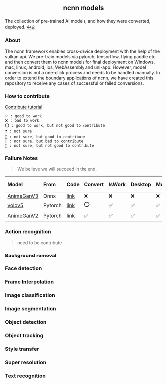 ##  <p align="center"> ncnn models </p>

The collection of pre-trained AI models, and how they were converted, deployed. [中文](README-CN.md)

### About

The ncnn framework enables cross-device deployment with the help of the vulkan api. We pre-train models via pytorch, tensorflow, flying paddle etc. and then convert them to ncnn models for final deployment on Windows, mac, linux, android, ios, WebAssembly and uni-app. However, model conversion is not a one-click process and needs to be handled manually. In order to extend the boundary applications of ncnn, we have created this repository to receive any cases of successful or failed conversions.

### How to contribute

[Contribute tutorial](contribute.md)

	✅ : good to work
    ❌ : bad to work
    ⭕ : good to work, but not good to contribute
    ❓ : not sure
    🤔 : not sure, but good to contribute
    🤷 : not sure, but bad to contribute
    🤯 : not sure, but not good to contribute
### Failure Notes

> We believe we will succeed in the end.

| Model                                   | From    | Code                                                   | Convert | IsWork | Desktop | Mobile | Wasm | Uni-app | loT  |
| :-------------------------------------- | :------ | :----------------------------------------------------- | :------ | :----- | :------ | :----- | :--- | :------ | :--- |
| [AnimeGanV3](style_transfer/animeganv3) | Onnx    | [link](https://github.com/TachibanaYoshino/AnimeGANv3) | ❌       | ❌      | ❌       | ❌      | ❌    | ❌       | ❌    |
| [yolov5](objech_dection/yolov5)         | Pytorch | [link](https://github.com/ultralytics/yolov5)          | ⭕       | ✅      | ✅       | ✅      | ✅    | ✅       | ✅    |
| [AnimeGanV2](style_transfer/animeganv2) | Pytorch | [link](https://github.com/bryandlee/animegan2-pytorch) | ✅       | ✅      | ✅       | ✅      | 🤔    | 🤔       | ⭕    |


### Action recognition

> need to be contribute

### Background removal

### Face detection

### Frame Interpolation

### Image classification

### Image segmentation

### Object detection

### Object tracking

### Style transfer


### Super resolution

### Text recognition

